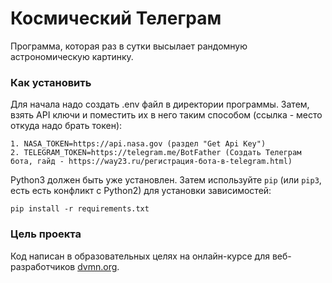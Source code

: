 # Космический Телеграм

Программа, которая раз в сутки высылает рандомную астрономическую картинку.

### Как установить

Для начала надо создать .env файл в директории программы.
Затем, взять API ключи и поместить их в него таким способом (ссылка - место откуда надо брать токен):
```
1. NASA_TOKEN=https://api.nasa.gov (раздел "Get Api Key")
2. TELEGRAM_TOKEN=https://telegram.me/BotFather (Создать Телеграм бота, гайд - https://way23.ru/регистрация-бота-в-telegram.html)
```

Python3 должен быть уже установлен. 
Затем используйте `pip` (или `pip3`, есть есть конфликт с Python2) для установки зависимостей:
```
pip install -r requirements.txt
```

### Цель проекта

Код написан в образовательных целях на онлайн-курсе для веб-разработчиков [dvmn.org](https://dvmn.org/).
